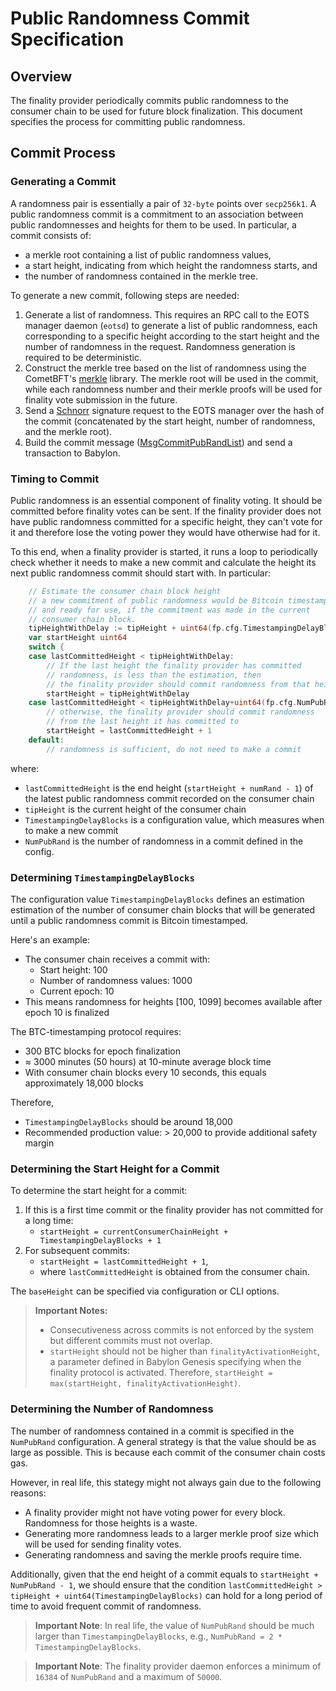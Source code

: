 # Public Randomness Commit Specification

## Overview

The finality provider periodically commits public randomness to the consumer
chain to be used for future block finalization. This document specifies the
process for committing public randomness.

## Commit Process

### Generating a Commit

A randomness pair is essentially a pair of `32-byte` points over `secp256k1`.
A public randomness commit is a commitment to an association
between public randomnesses and heights for them to be used.
In particular, a commit consists of:

- a merkle root containing a list of public randomness values,
- a start height, indicating from which height the randomness starts, and
- the number of randomness contained in the merkle tree.

To generate a new commit, following steps are needed:

1. Generate a list of randomness. This requires an RPC call to the EOTS manager
   daemon (`eotsd`) to generate a list of public randomness,
   each corresponding to a specific height according to the start height and
   the number of randomness in the request.
   Randomness generation is required to be deterministic.
2. Construct the merkle tree based on the list of randomness using the CometBFT's
   [merkle](https://github.com/cometbft/cometbft/tree/main/crypto/merkle)
   library. The merkle root will be used in the commit, while each randomness
   number and their merkle proofs will be used for finality vote submission
   in the future.
3. Send a
   [Schnorr](https://github.com/btcsuite/btcd/blob/684d64ad74fed203fb846c032f2b55b3e3c36734/btcec/schnorr/signature.go#L391)
   signature request to the EOTS manager over the hash of the commit
   (concatenated by the start height, number of randomness, and the merkle root).
4. Build the commit message
   ([MsgCommitPubRandList](https://github.com/babylonlabs-io/babylon/blob/aa99e2eb093e06cb9a28a58f373e8fa5f2494383/proto/babylon/finality/v1/tx.proto#L29))
   and send a transaction to Babylon.

### Timing to Commit

Public randomness is an essential component of finality voting. It should be
committed before finality votes can be sent.
If the finality provider does not have public randomness committed for a
specific height, they can't vote for it and therefore lose the voting power
they would have otherwise had for it.

To this end, when a finality provider is started, it runs a loop to periodically
check whether it needs to make a new commit and calculate the height
its next public randomness commit should start with. In particular:

```go
    // Estimate the consumer chain block height
    // a new commitment of public randomness would be Bitcoin timestamped
    // and ready for use, if the commitment was made in the current
    // consumer chain block.
	tipHeightWithDelay := tipHeight + uint64(fp.cfg.TimestampingDelayBlocks)
	var startHeight uint64
	switch {
	case lastCommittedHeight < tipHeightWithDelay:
        // If the last height the finality provider has committed
        // randomness, is less than the estimation, then
        // the finality provider should commit randomness from that height.
		startHeight = tipHeightWithDelay
	case lastCommittedHeight < tipHeightWithDelay+uint64(fp.cfg.NumPubRand):
        // otherwise, the finality provider should commit randomness
        // from the last height it has committed to
		startHeight = lastCommittedHeight + 1
	default:
        // randomness is sufficient, do not need to make a commit
```

where:

- `lastCommittedHeight` is the end height (`startHeight + numRand - 1`)
  of the latest public randomness commit recorded on the consumer chain
- `tipHeight` is the current height of the consumer chain
- `TimestampingDelayBlocks` is a configuration value, which measures when to make a
  new commit
- `NumPubRand` is the number of randomness in a commit defined in the config.

### Determining `TimestampingDelayBlocks`

The configuration value `TimestampingDelayBlocks` defines an estimation
estimation of the number of consumer chain blocks that will be generated
until a public randomness commit is Bitcoin timestamped.

Here's an example:
- The consumer chain receives a commit with:
  - Start height: 100
  - Number of randomness values: 1000
  - Current epoch: 10
- This means randomness for heights [100, 1099] becomes available after epoch 10
  is finalized

The BTC-timestamping protocol requires:

- 300 BTC blocks for epoch finalization
- ≈ 3000 minutes (50 hours) at 10-minute average block time
- With consumer chain blocks every 10 seconds, this equals approximately 18,000
  blocks

Therefore,

- `TimestampingDelayBlocks` should be around 18,000
- Recommended production value: > 20,000 to provide additional safety margin

### Determining the Start Height for a Commit

To determine the start height for a commit:

1. If this is a first time commit or the finality provider has not committed
   for a long time:
   - `startHeight = currentConsumerChainHeight + TimestampingDelayBlocks + 1`
2. For subsequent commits:
   - `startHeight = lastCommittedHeight + 1`,
   - where `lastCommittedHeight` is obtained from the consumer chain.

The `baseHeight` can be specified via configuration or CLI options.

> **Important Notes:**
> - Consecutiveness across commits is not enforced by the system but
>   different commits must not overlap.
> - `startHeight` should not be higher than `finalityActivationHeight`,
>    a parameter defined in Babylon Genesis specifying when the finality
>    protocol is activated.
>    Therefore, `startHeight = max(startHeight, finalityActivationHeight)`.

### Determining the Number of Randomness

The number of randomness contained in a commit is specified in the `NumPubRand`
configuration. A general strategy is that the value should be as large
as possible. This is because each commit of the consumer chain costs gas.

However, in real life, this stategy might not always gain due to the following
reasons:

- A finality provider might not have voting power for every block. Randomness
  for those heights is a waste.
- Generating more randomness leads to a larger merkle proof size which will be
  used for sending finality votes.
- Generating randomness and saving the merkle proofs require time.

Additionally, given that the end height of a commit equals to
`startHeight + NumPubRand - 1`, we should ensure that the condition
`lastCommittedHeight > tipHeight + uint64(TimestampingDelayBlocks)` can hold for
a long period of time to avoid frequent commit of randomness.

> **Important Note**:
> In real life, the value of `NumPubRand` should be much larger than
> `TimestampingDelayBlocks`, e.g., `NumPubRand = 2 * TimestampingDelayBlocks`.

> **Important Note**:
> The finality provider daemon enforces a minimum
> of `16384` of `NumPubRand` and a maximum of `50000`.
